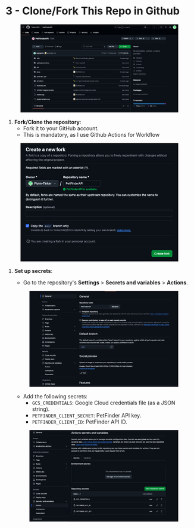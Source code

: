 # 3 - Clone/Fork This Repo in Github

<figure><img src="../../.gitbook/assets/Screen Shot 2025-03-24 at 6.23.05 PM.png" alt=""><figcaption></figcaption></figure>

1. **Fork/Clone the repository**:
   * Fork it to your GitHub account.
   * This is mandatory, as I use Github Actions for Workflow

<figure><img src="../../.gitbook/assets/Screen Shot 2025-03-24 at 6.24.05 PM.png" alt=""><figcaption></figcaption></figure>

1.  **Set up secrets**:

    * Go to the repository's **Settings** > **Secrets and variables** > **Actions**.



    <figure><img src="../../.gitbook/assets/Screen Shot 2025-03-24 at 6.25.34 PM.png" alt=""><figcaption></figcaption></figure>

    * Add the following secrets:
      * `GCS_CREDENTIALS`: Google Cloud credentials file (as a JSON string).
      * `PETFINDER_CLIENT_SECRET`: PetFinder API key.
      * `PETFINDER_CLIENT_ID`: PetFinder API ID.



    <figure><img src="../../.gitbook/assets/Screen Shot 2025-03-24 at 6.27.40 PM.png" alt=""><figcaption></figcaption></figure>
